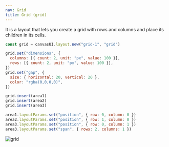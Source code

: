 ```yaml
---
nav: Grid
title: Grid (grid)
---
```


It is a layout that lets you create a grid with rows and columns and place its children in its cells.

```javascript
const grid = canvasUI.layout.new("grid-1", "grid")

grid.set("dimensions", {
  columns: [{ count: 2, unit: "px", value: 100 }],
  rows: [{ count: 2, unit: "px", value: 100 }],
})
grid.set("gap", {
  size: { horizontal: 20, vertical: 20 },
  color: "rgba(0,0,0,0)",
})

grid.insert(area1)
grid.insert(area2)
grid.insert(area3)

area1.layoutParams.set("position", { row: 0, column: 0 })
area2.layoutParams.set("position", { row: 1, column: 0 })
area3.layoutParams.set("position", { row: 0, column: 1 })
area3.layoutParams.set("span", { rows: 2, columns: 1 })
```

![grid](/docs/elements/layouts/grid.svg)
